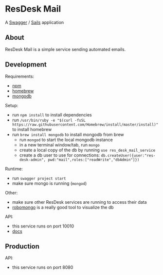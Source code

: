 # ResDesk Mail #
A [Swagger](https://www.npmjs.com/package/swagger) / [Sails](http://sailsjs.org) application 

## About ##

ResDesk Mail is a simple service sending automated emails.


## Development ##

Requirements:
-  [npm](https://www.npmjs.com/)
-  [homebrew](http://brew.sh/)
-  [mongodb](https://www.mongodb.com)

Setup:
- run `npm install` to install dependencies
- run `/usr/bin/ruby -e "$(curl -fsSL https://raw.githubusercontent.com/Homebrew/install/master/install)"` to install homebrew
- run `brew install mongodb` to install mongodb from brew
  - run `mongod` to start the local mongodb instance
  - in a new terminal window/tab, run `mongo`
  - create a local copy of the db by running `use res_desk_mail_service`
  - create a db user to use for connections: `db.createUser({user:"res-desk-admin", pwd:"mail",roles:["readWrite","dbAdmin"]})`

Runtime:
- run `swagger project start`
- make sure mongo is running (`mongod`)

Other:
- make sure other ResDesk services are running to access their data
- [robomongo](https://robomongo.org/) is a really good tool to visualize the db

API:
- this service runs on port 10010
- [docs](http://localhost:10010/docs/index.html)

## Production ##

API:
- this service runs on port 8080

